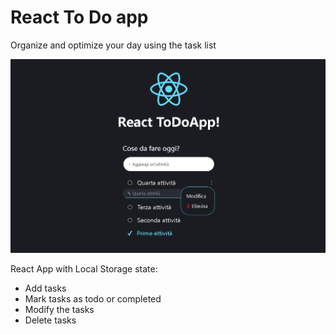 # React To Do app

Organize and optimize your day using the task list

![AppUI](public/app-ui.png)

React App with Local Storage state:
- Add tasks
- Mark tasks as todo or completed
- Modify the tasks
- Delete tasks
